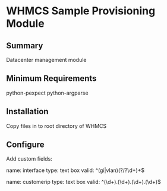 # WHMCS Sample Provisioning Module #

## Summary ##

Datacenter management module

## Minimum Requirements ##

python-pexpect
python-argparse

## Installation

Copy files in to root directory of WHMCS

## Configure

Add custom fields:

name:	interface
type:	text box
valid:	^(gi|vlan)(?/?\d+)+$

name:	customerip
type:	text box
valid:	^(\d+)\.(\d+)\.(\d+)\.(\d+)$

